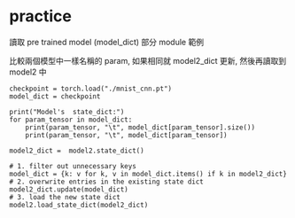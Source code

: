 # practice

讀取 pre trained model (model_dict) 部分 module 範例

比較兩個模型中一樣名稱的 param, 如果相同就 model2_dict 更新, 然後再讀取到 model2 中
 

```python=
checkpoint = torch.load("./mnist_cnn.pt")
model_dict = checkpoint

print("Model's  state_dict:")
for param_tensor in model_dict:
    print(param_tensor, "\t", model_dict[param_tensor].size())
    print(param_tensor, "\t", model_dict[param_tensor])

model2_dict =  model2.state_dict() 

# 1. filter out unnecessary keys
model_dict = {k: v for k, v in model_dict.items() if k in model2_dict}
# 2. overwrite entries in the existing state dict
model2_dict.update(model_dict) 
# 3. load the new state dict
model2.load_state_dict(model2_dict)
```